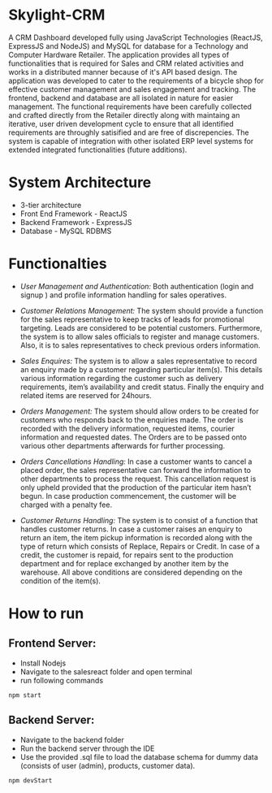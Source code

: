 # Skylight-CRM
 A CRM Dashboard developed fully using JavaScript Technologies (ReactJS, ExpressJS and NodeJS) and MySQL for database for a Technology and Computer Hardware Retailer. The application provides all types of functionalities that is required for Sales and CRM related activities and works in a distributed manner because of it's API based design. The application was developed to cater to the requirements of a bicycle shop for effective customer management and sales engagement and tracking. The frontend, backend and database are all isolated in nature for easier management. The functional requirements have been carefully collected and crafted directly from the Retailer directly along with maintaing an iterative, user driven development cycle to ensure that all identified requirements are throughly satisified and are free of discrepencies. The system is capable of integration with other isolated ERP level systems for extended integrated functionalities (future additions).
 
 # System Architecture
 - 3-tier architecture
 - Front End Framework - ReactJS
 - Backend Framework - ExpressJS
 - Database - MySQL RDBMS
 
 # Functionalties
- *User Management and Authentication:*
Both authentication (login and signup ) and profile information handling for sales operatives. 

- *Customer Relations Management:*
The system should provide a function for the sales representative to keep tracks of leads for promotional targeting. Leads are considered to be potential customers. Furthermore, the system is to allow sales officials to register and manage customers. Also, it is to sales representatives to check previous orders information.

- *Sales Enquires:*
The system is to allow a sales representative to record an enquiry made by a customer regarding particular item(s). This details various information regarding the customer such as delivery requirements, item’s availability and credit status. Finally the enquiry and related items are reserved for 24hours. 

- *Orders Management:*
The system should allow orders to be created for customers who responds back to the enquiries made. The order is recorded with the delivery information, requested items, courier information and requested dates. The Orders are to be passed onto various other departments afterwards for further processing.

- *Orders Cancellations Handling:*
In case a customer wants to cancel a placed order, the sales representative can forward the information to other departments to process the request. This cancellation request is only upheld provided that the production of the particular item hasn’t begun. In case production commencement, the customer will be charged with a penalty fee.

- *Customer Returns Handling:*
The system is to consist of a function that handles customer returns. In case a customer raises an enquiry to return an item, the item pickup information is recorded along with the type of return which consists of Replace, Repairs or Credit. In case of a credit, the customer is repaid, for repairs sent to the production department and for replace exchanged by another item by the warehouse. All above conditions are considered depending on the condition of the item(s).


# How to run

## Frontend Server:
- Install Nodejs
- Navigate to the salesreact folder and open terminal
- run following commands
```
npm start
```
## Backend Server:
- Navigate to the backend folder
- Run the backend server through the IDE
- Use the provided .sql file to load the database schema for dummy data (consists of user (admin), products, customer data).
```
npm devStart
```
